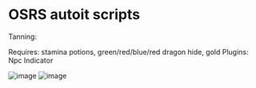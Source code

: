 # OSRS autoit scripts

Tanning:

Requires:
stamina potions, green/red/blue/red dragon hide, gold
Plugins: Npc Indicator

![image](https://user-images.githubusercontent.com/8136106/199862536-0700935d-e85f-4c3c-bb54-89efba58d1aa.png)
![image](https://user-images.githubusercontent.com/8136106/199862490-0a514b4e-9e65-4998-9bac-09703f0df7fc.png)
